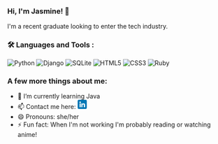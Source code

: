 ### Hi, I'm Jasmine! 👋

I'm a recent graduate looking to enter the tech industry.

### :hammer_and_wrench: Languages and Tools :
![Python](https://img.shields.io/badge/python-3670A0?style=for-the-badge&logo=python&logoColor=ffdd54)
![Django](https://img.shields.io/badge/django-%23092E20.svg?style=for-the-badge&logo=django&logoColor=white)
![SQLite](https://img.shields.io/badge/sqlite-%2307405e.svg?style=for-the-badge&logo=sqlite&logoColor=white)
![HTML5](https://img.shields.io/badge/html5-%23E34F26.svg?style=for-the-badge&logo=html5&logoColor=white)
![CSS3](https://img.shields.io/badge/css3-%231572B6.svg?style=for-the-badge&logo=css3&logoColor=white)
![Ruby](https://img.shields.io/badge/ruby-%23CC342D.svg?style=for-the-badge&logo=ruby&logoColor=white)

### A few more things about me:

- 🌱 I’m currently learning Java
- 📫 Contact me here: <a href="https://www.linkedin.com/in/jasmineasraharper/"><img src="https://github.com/jasmine-asra/jasmine-asra/blob/main/images/linkedin.png" alt="LinkedIn icon" vertical-align="baseline" width="21px"/></a>
- 😄 Pronouns: she/her
- ⚡ Fun fact: When I'm not working I'm probably reading or watching anime!


